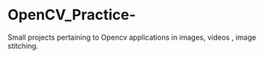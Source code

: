 # OpenCV_Practice-
Small projects pertaining to Opencv applications in images, videos , image stitching.
